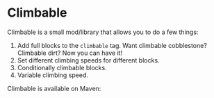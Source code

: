 # Climbable
Climbable is a small mod/library that allows you to do a few things:
1. Add full blocks to the `climbable` tag. Want climbable cobblestone? Climbable dirt? Now you can have it!
2. Set different climbing speeds for different blocks.
3. Conditionally climbable blocks.
4. Variable climbing speed.

Climbable is available on Maven:
```groovy

```